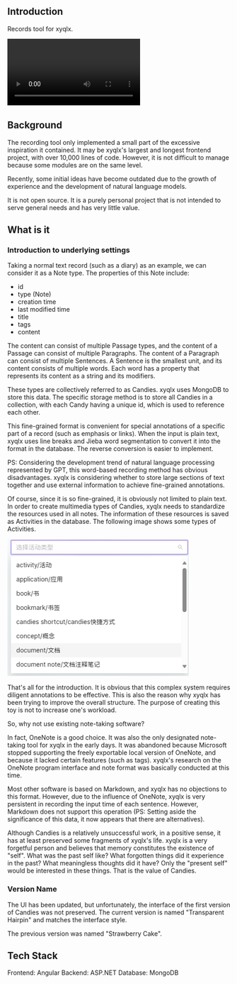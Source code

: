 ## Introduction

Records tool for xyqlx.

<video>
  <source src="https://github.com/xyqlx/xyqlx.github.io/assets/40012783/29eb14a5-6330-473c-96b5-5da5ae0b2316"></source>
</video>

## Background

The recording tool only implemented a small part of the excessive inspiration it contained. It may be xyqlx's largest and longest frontend project, with over 10,000 lines of code. However, it is not difficult to manage because some modules are on the same level.

Recently, some initial ideas have become outdated due to the growth of experience and the development of natural language models.

It is not open source. It is a purely personal project that is not intended to serve general needs and has very little value.

## What is it

### Introduction to underlying settings

Taking a normal text record (such as a diary) as an example, we can consider it as a Note type. The properties of this Note include:

* id
* type (Note)
* creation time
* last modified time
* title
* tags
* content

The content can consist of multiple Passage types, and the content of a Passage can consist of multiple Paragraphs. The content of a Paragraph can consist of multiple Sentences. A Sentence is the smallest unit, and its content consists of multiple words. Each word has a property that represents its content as a string and its modifiers.

These types are collectively referred to as Candies. xyqlx uses MongoDB to store this data. The specific storage method is to store all Candies in a collection, with each Candy having a unique id, which is used to reference each other.

This fine-grained format is convenient for special annotations of a specific part of a record (such as emphasis or links). When the input is plain text, xyqlx uses line breaks and Jieba word segmentation to convert it into the format in the database. The reverse conversion is easier to implement.

PS: Considering the development trend of natural language processing represented by GPT, this word-based recording method has obvious disadvantages. xyqlx is considering whether to store large sections of text together and use external information to achieve fine-grained annotations.

Of course, since it is so fine-grained, it is obviously not limited to plain text. In order to create multimedia types of Candies, xyqlx needs to standardize the resources used in all notes. The information of these resources is saved as Activities in the database. The following image shows some types of Activities.

![Activities](./activities.png)

That's all for the introduction. It is obvious that this complex system requires diligent annotations to be effective. This is also the reason why xyqlx has been trying to improve the overall structure. The purpose of creating this toy is not to increase one's workload.

So, why not use existing note-taking software?

In fact, OneNote is a good choice. It was also the only designated note-taking tool for xyqlx in the early days. It was abandoned because Microsoft stopped supporting the freely exportable local version of OneNote, and because it lacked certain features (such as tags). xyqlx's research on the OneNote program interface and note format was basically conducted at this time.

Most other software is based on Markdown, and xyqlx has no objections to this format. However, due to the influence of OneNote, xyqlx is very persistent in recording the input time of each sentence. However, Markdown does not support this operation (PS: Setting aside the significance of this data, it now appears that there are alternatives).

Although Candies is a relatively unsuccessful work, in a positive sense, it has at least preserved some fragments of xyqlx's life. xyqlx is a very forgetful person and believes that memory constitutes the existence of "self". What was the past self like? What forgotten things did it experience in the past? What meaningless thoughts did it have? Only the "present self" would be interested in these things. That is the value of Candies.

### Version Name

The UI has been updated, but unfortunately, the interface of the first version of Candies was not preserved. The current version is named "Transparent Hairpin" and matches the interface style.

The previous version was named "Strawberry Cake".

## Tech Stack

Frontend: Angular
Backend: ASP.NET
Database: MongoDB
